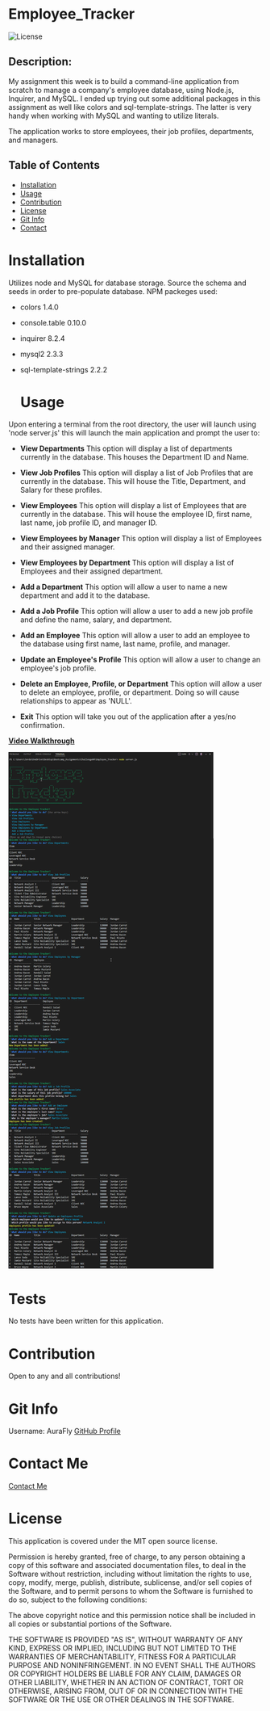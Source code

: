 # Employee_Tracker
  ![License](https://img.shields.io/badge/license-MIT-brightgreen)

  ## Description:
My assignment this week is to build a command-line application from scratch to manage a company's employee database, using Node.js, Inquirer, and MySQL. I ended up trying out some additional packages in this assignment as well like colors and sql-template-strings. The latter is very handy when working with MySQL and wanting to utilize literals.

The application works to store employees, their job profiles, departments, and managers.

  ## Table of Contents
  - [Installation](#installation)
  - [Usage](#usage)
  - [Contribution](#contribution)
  - [License](#license)
  - [Git Info](#git-info)
  - [Contact](#contact-me)


  # Installation
  Utilizes node and MySQL for database storage.
   Source the schema and seeds in order to pre-populate database.
NPM packeges used:
* colors 1.4.0

* console.table 0.10.0
* inquirer 8.2.4
* mysql2 2.3.3
* sql-template-strings 2.2.2

  # Usage
Upon entering a terminal from the root directory, the user will launch using 'node server.js' this will launch the main application and prompt the user to:

* **View Departments**
This option will display a list of departments currently in the database. This houses the Department ID and Name.

* **View Job Profiles**
This option will display a list of Job Profiles that are currently in the database. This will house the Title, Department, and Salary for these profiles.

* **View Employees**
This option will display a list of Employees that are currently in the database. This will house the employee ID, first name, last name, job profile ID, and manager ID.

* **View Employees by Manager**
This option will display a list of Employees and their assigned manager.

* **View Employees by Department**
This option will display a list of Employees and their assigned department.

* **Add a Department**
This option will allow a user to name a new department and add it to the database.

* **Add a Job Profile**
This option will allow a user to add a new job profile and define the name, salary, and department.

* **Add an Employee**
This option will allow a user to add an employee to the database using first name, last name, profile, and manager.

* **Update an Employee's Profile**
This option will allow a user to change an employee's job profile.

* **Delete an Employee, Profile, or Department**
This option will allow a user to delete an employee, profile, or department. Doing so will cause relationships to appear as 'NULL'.

* **Exit**
This option will take you out of the application after a yes/no confirmation.

 **[Video Walkthrough](https://drive.google.com/file/d/17Qm1ZYFE3R_GC0luij_cgxgegFrQPd-N/view?usp=sharing)**

  ![Example Screenshot](./assets/imgs/SS1.jpg)



  # Tests
  No tests have been written for this application.

  # Contribution
  Open to any and all contributions!

  # Git Info
  Username: AuraFly
  [GitHub Profile](https://github.com/AuraFly)

  # Contact Me
  [Contact Me](mailto:AuraFlyDev@gmail.com)

  # License
  This application is covered under the MIT open source license.

  Permission is hereby granted, free of charge, to any person obtaining a copy of this software and associated documentation files, to deal in the Software without restriction, including without limitation the rights to use, copy, modify, merge, publish, distribute, sublicense, and/or sell copies of the Software, and to permit persons to whom the Software is furnished to do so, subject to the following conditions:

The above copyright notice and this permission notice shall be included in all copies or substantial portions of the Software.

THE SOFTWARE IS PROVIDED "AS IS", WITHOUT WARRANTY OF ANY KIND, EXPRESS OR IMPLIED, INCLUDING BUT NOT LIMITED TO THE WARRANTIES OF MERCHANTABILITY, FITNESS FOR A PARTICULAR PURPOSE AND NONINFRINGEMENT. IN NO EVENT SHALL THE AUTHORS OR COPYRIGHT HOLDERS BE LIABLE FOR ANY CLAIM, DAMAGES OR OTHER LIABILITY, WHETHER IN AN ACTION OF CONTRACT, TORT OR OTHERWISE, ARISING FROM, OUT OF OR IN CONNECTION WITH THE SOFTWARE OR THE USE OR OTHER DEALINGS IN THE SOFTWARE.


